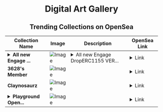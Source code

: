 <div align="center">

# Digital Art Gallery

## Trending Collections on OpenSea

| Collection Name                       | Image                                                                                     | Description                       | OpenSea Link                                                                                          |
|---------------------------------------|-------------------------------------------------------------------------------------------|-----------------------------------|--------------------------------------------------------------------------------------------------------|
| **<details><summary>All new Engage ...</summary>All new Engage DropERC1155 VER.1</details>** | ![Image](https://i.seadn.io/s/raw/files/29ac0fcf8333ae9f0e1302dcd3e4445b.jpg?w=500&auto=format?w=200&auto=format) | <details><summary>All new Engage DropERC1155 VER...</summary>All new Engage DropERC1155 VER.1</details> | <details><summary>Link</summary>[All new Engage DropERC1155 VER.1](https://opensea.io/collection/all-new-engage-droperc1155-ver-1)</details> |
| **3628's Member** | ![Image](https://i.seadn.io/s/raw/files/34916265a4cbe104c8cbceba492b3f99.png?w=500&auto=format?w=200&auto=format) |  | <details><summary>Link</summary>[3628's Member](https://opensea.io/collection/3628-s-member)</details> |
| **Claynosaurz** | ![Image](https://i.seadn.io/s/raw/files/a2622b7a383ba2026e7c6fab03d5d489.gif?w=500&auto=format?w=200&auto=format) |  | <details><summary>Link</summary>[Claynosaurz](https://opensea.io/collection/claynosaurz-145)</details> |
| **<details><summary>Playground Open...</summary>Playground Open Ticketing Ecosystem Event 11429</details>** | ![Image](https://i.seadn.io/s/raw/files/ad4b567b5e819f5eb9dc8588aeb6896f.png?w=500&auto=format?w=200&auto=format) |  | <details><summary>Link</summary>[Playground Open Ticketing Ecosystem Event 11429](https://opensea.io/collection/playground-open-ticketing-ecosystem-event-11429)</details> |

</div>